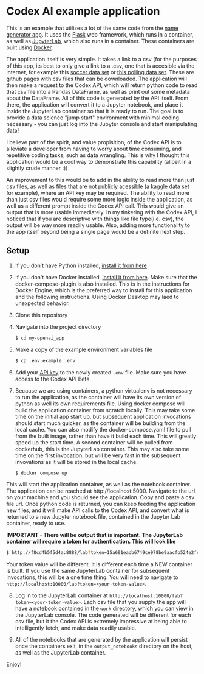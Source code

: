 # Codex AI example application

This is an example that utilizes a lot of the same code from the [name generator app](https://github.com/openai/openai-quickstart-python). It uses the [Flask](https://flask.palletsprojects.com/en/2.0.x/) web framework, which runs in a container, as well as [JupyterLab](https://github.com/jupyter/docker-stacks), which also runs in a container. These containers are built using [Docker](https://docs.docker.com/).

The application itself is very simple. It takes a link to a csv (for the purposes of this app, its best to only give a link to a .csv, one that is accesible via the internet, for example this [soccer data set](https://github.com/fivethirtyeight/data/tree/master/soccer-spi) or [this polling data set](https://github.com/fivethirtyeight/data/tree/master/polls). These are github pages with csv files that can be downloaded. The application will then make a request to the Codex API, which will return python code to read that csv file into a Pandas DataFrame, as well as print out some metadata about the DataFrame. All of this code is generated by the API itself. From there, the application will convert it to a Jupyter notebook, and place it inside the JupyterLab container so that it is ready to run. The goal is to provide a data science "jump start" environment with minimal coding necessary - you can just log into the Jupyter console and start manipulating data!

I believe part of the spirit, and value propisition, of the Codex API is to alleviate a developer from having to worry about time consuming, and repetitive coding tasks, such as data wrangling. This is why I thought this application would be a cool way to demonstrate this capability (allbeit in a slightly crude manner :))

An improvement to this would be to add in the ability to read more than just csv files, as well as files that are not publicly acessible (a kaggle data set for example), where an API key may be required. The ability to read more than just csv files would require some more logic inside the application, as well as a different prompt inside the Codex API call. This would give an output that is more usable immediately. In my tinkering with the Codex API, I noticed that if you are descriptive with things like file type(i.e. csv), the output will be way more readily usable.
Also, adding more functionality to the app itself beyond being a single page would be a definite next step.

## Setup

1. If you don’t have Python installed, [install it from here](https://www.python.org/downloads/)

2. If you don't have Docker installed, [install it from here](https://docs.docker.com/engine/install/). Make sure that the docker-compose-plugin is also installed. This is in the instructions for Docker Engine, which is the preferred way to install for this application and the following instructions. Using Docker Desktop may laed to unexpected behavior.

3. Clone this repository

4. Navigate into the project directory

   ```bash
   $ cd my-openai_app
   ```
5. Make a copy of the example environment variables file

   ```bash
   $ cp .env.example .env
   ```
   
6. Add your [API key](https://beta.openai.com/account/api-keys) to the newly created `.env` file. Make sure you have access to the Codex API Beta.

7. Because we are using containers, a python virtualenv is not necessary to run the application, as the container will have its own version of python as well its own requirements file. Using docker compose will build the application container from scratch locally. This may take some time on the initial app start up, but subsequent application invocations should start much quicker, as the container will be building from the local cache. You can also modify the docker-compose.yaml file to pull from the built image, rather than have it build each time. This will greatly speed up the start time. A second container will be pulled from dockerhub, this is the JupyterLab container. This may also take some time on the first invocation, but will be very fast in the subsequent invovations as it will be stored in the local cache.

   ```bash
   $ docker compose up
   ```
This will start the application container, as well as the notebook container. The application can be reached at http://localhost:5000. Navigate to the url on your machine and you should see the application. Copy and paste a csv file url. Once python code is returned, you can keep feeding the application new files, and it will make API calls to the Codex API, and convert what is returned to a new Jupyter notebook file, contained in the Jupyter Lab container, ready to use. 

**IMPORTANT - There will be output that is important. The JupyterLab container will require a token for authentication. This will look like**

```bash
$ http://f8cd4b5f5d4a:8888/lab?token=15a691eadb6749ce978be9aacfb524e2fe9aab782df34044
```

Your token value will be different. It is different each time a NEW container is built. If you use the same JupyterLab container for subsequent invocations, this will be a one time thing. You will need to navigate to ```http://localhost:10000/lab?token=<your-token-value>```.

8. Log in to the JupyterLab container at ```http://localhost:10000/lab?token=<your-token-value>```. Each csv file that you supply the app will have a notebook contained in the ```work``` directory, which you can view in the JupyterLab console. The code generated will be different for each csv file, but it the Codex API is extremely impressive at being able to intelligently fetch, and make data readily usable.

9. All of the notebooks that are generated by the application will persist once the containers exit, in the ```output_notebooks``` directory on the host, as well as the JupyterLab container. 

Enjoy!
 

